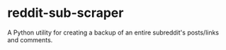 reddit-sub-scraper
==================

A Python utility for creating a backup of an entire subreddit's posts/links and comments.
